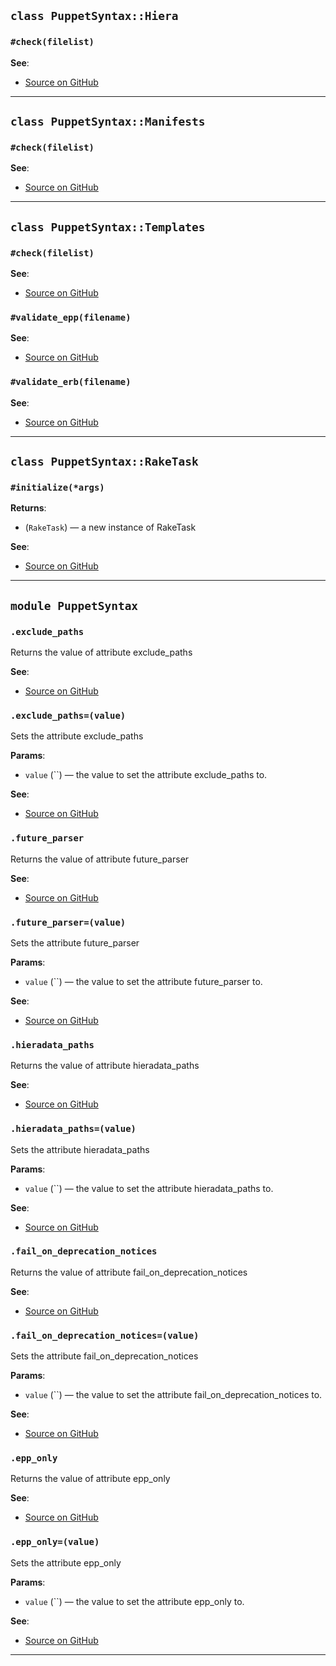 
## `class PuppetSyntax::Hiera`

### `#check(filelist)`


**See**:
- [Source on GitHub](https://github.com/gds-operations/puppet-syntax/blob/master/lib/puppet-syntax/hiera.rb#L5)

---

## `class PuppetSyntax::Manifests`

### `#check(filelist)`


**See**:
- [Source on GitHub](https://github.com/gds-operations/puppet-syntax/blob/master/lib/puppet-syntax/manifests.rb#L3)

---

## `class PuppetSyntax::Templates`

### `#check(filelist)`


**See**:
- [Source on GitHub](https://github.com/gds-operations/puppet-syntax/blob/master/lib/puppet-syntax/templates.rb#L7)

### `#validate_epp(filename)`


**See**:
- [Source on GitHub](https://github.com/gds-operations/puppet-syntax/blob/master/lib/puppet-syntax/templates.rb#L29)

### `#validate_erb(filename)`


**See**:
- [Source on GitHub](https://github.com/gds-operations/puppet-syntax/blob/master/lib/puppet-syntax/templates.rb#L46)

---

## `class PuppetSyntax::RakeTask`

### `#initialize(*args)`


**Returns**:

- (`RakeTask`) — a new instance of RakeTask

**See**:
- [Source on GitHub](https://github.com/gds-operations/puppet-syntax/blob/master/lib/puppet-syntax/tasks/puppet-syntax.rb#L7)

---

## `module PuppetSyntax`

### `.exclude_paths`

Returns the value of attribute exclude_paths


**See**:
- [Source on GitHub](https://github.com/gds-operations/puppet-syntax/blob/master/lib/puppet-syntax.rb#L13)

### `.exclude_paths=(value)`

Sets the attribute exclude_paths

**Params**:

- `value` (``) — the value to set the attribute exclude_paths to.
  

**See**:
- [Source on GitHub](https://github.com/gds-operations/puppet-syntax/blob/master/lib/puppet-syntax.rb#L13)

### `.future_parser`

Returns the value of attribute future_parser


**See**:
- [Source on GitHub](https://github.com/gds-operations/puppet-syntax/blob/master/lib/puppet-syntax.rb#L13)

### `.future_parser=(value)`

Sets the attribute future_parser

**Params**:

- `value` (``) — the value to set the attribute future_parser to.
  

**See**:
- [Source on GitHub](https://github.com/gds-operations/puppet-syntax/blob/master/lib/puppet-syntax.rb#L13)

### `.hieradata_paths`

Returns the value of attribute hieradata_paths


**See**:
- [Source on GitHub](https://github.com/gds-operations/puppet-syntax/blob/master/lib/puppet-syntax.rb#L13)

### `.hieradata_paths=(value)`

Sets the attribute hieradata_paths

**Params**:

- `value` (``) — the value to set the attribute hieradata_paths to.
  

**See**:
- [Source on GitHub](https://github.com/gds-operations/puppet-syntax/blob/master/lib/puppet-syntax.rb#L13)

### `.fail_on_deprecation_notices`

Returns the value of attribute fail_on_deprecation_notices


**See**:
- [Source on GitHub](https://github.com/gds-operations/puppet-syntax/blob/master/lib/puppet-syntax.rb#L13)

### `.fail_on_deprecation_notices=(value)`

Sets the attribute fail_on_deprecation_notices

**Params**:

- `value` (``) — the value to set the attribute fail_on_deprecation_notices to.
  

**See**:
- [Source on GitHub](https://github.com/gds-operations/puppet-syntax/blob/master/lib/puppet-syntax.rb#L13)

### `.epp_only`

Returns the value of attribute epp_only


**See**:
- [Source on GitHub](https://github.com/gds-operations/puppet-syntax/blob/master/lib/puppet-syntax.rb#L13)

### `.epp_only=(value)`

Sets the attribute epp_only

**Params**:

- `value` (``) — the value to set the attribute epp_only to.
  

**See**:
- [Source on GitHub](https://github.com/gds-operations/puppet-syntax/blob/master/lib/puppet-syntax.rb#L13)

---

